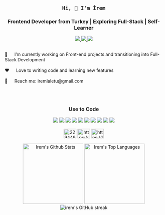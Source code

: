 <br />

<h3 align="center">
  <samp>Hi, 👋 I'm <b>İrem</b> </samp>
  <h3 align="center">Frontend Developer from Turkey | Exploring Full-Stack | Self-Learner</h3>
</h3>


<div align="center">
 <a href="https://iremlaletudev.vercel.app/" target="blank">
  <img src="https://img.shields.io/badge/Website-DC143C?style=for-the-badge&logo=medium&logoColor=white"/>
 </a>
 <a href="https://www.linkedin.com/in/iremlaletu" target="blank">
  <img src="https://img.shields.io/badge/LinkedIn-0077B5?style=for-the-badge&logo=linkedin&logoColor=white"/>
 </a>
 <a href="https://twitter.com/iremlaletu" target="blank">
  <img src="https://img.shields.io/badge/Twitter-1DA1F2?style=for-the-badge&logo=twitter&logoColor=white"/>
 </a>
<div>

<br/>

<p align="start">
 🔭 &emsp; I’m currently working on Front-end projects and transitioning into Full-Stack Development <br/><br/>
 ❤️ &emsp; Love to writing code and learning new features<br/><br/>
 📧 &emsp; Reach me: iremlaletu@gmail.com<br/><br/>
</p>

<br/>

<h3> Use to Code</h3>

<div>
  <img src="https://img.shields.io/badge/HTML5-E34F26?style=for-the-badge&logo=html5&logoColor=white"/>
  <img src="https://img.shields.io/badge/CSS3-1572B6?style=for-the-badge&logo=css3&logoColor=white"/>
  <img src="https://img.shields.io/badge/Bootstrap-563D7C?style=for-the-badge&logo=bootstrap&logoColor=white"/>
  <img src="https://img.shields.io/badge/Javascript-F0DB4F?style=for-the-badge&labelColor=black&logo=javascript&logoColor=F0DB4F"/>
  <img src="https://img.shields.io/badge/Typescript-007acc?style=for-the-badge&labelColor=black&logo=typescript&logoColor=007acc"/>
  <img src="https://img.shields.io/badge/-React-61DBFB?style=for-the-badge&labelColor=black&logo=react&logoColor=61DBFB"/>
  <img src="https://img.shields.io/badge/next.js-000000?style=for-the-badge&logo=nextdotjs&logoColor=white"/>
  <img src="https://img.shields.io/badge/Tailwind_CSS-092749?style=for-the-badge&logo=tailwindcss&logoColor=06B6D4&labelColor=000000"/>
  <img src="https://img.shields.io/badge/Visual_Studio-0078d7?style=for-the-badge&logo=visual%20studio&logoColor=white"/>
  <img src="https://img.shields.io/badge/Git-F05032?style=for-the-badge&logo=git&logoColor=white"/>
</div>

<br/>

<div text align ="center">
<a href="https://stackoverflow.com/users/22944904" target="blank"><img align="center" src="https://raw.githubusercontent.com/rahuldkjain/github-profile-readme-generator/master/src/images/icons/Social/stack-overflow.svg" alt="22944904" height="30" width="40" /></a>
<a href="https://www.hackerrank.com/profile/iremlaletu" target="blank"><img align="center" src="https://raw.githubusercontent.com/rahuldkjain/github-profile-readme-generator/master/src/images/icons/Social/hackerrank.svg" alt="https://www.hackerrank.com/profile/iremlaletu" height="30" width="40" /></a>
<a href="https://leetcode.com/iremlaletu/" target="blank"><img align="center" src="https://raw.githubusercontent.com/rahuldkjain/github-profile-readme-generator/master/src/images/icons/Social/leet-code.svg" alt="https://leetcode.com/iremlaletu/" height="30" width="40" /></a>
</div>

<br/>

<img alt="Irem's Github Stats" src="https://denvercoder1-github-readme-stats.vercel.app/api?username=iremlaletu&show_icons=true&count_private=true&theme=react&border_color=7F3FBF&bg_color=0D1117&title_color=F85D7F&icon_color=F8D866" height="192px"/>
<img alt="Irem's Top Languages" src="https://denvercoder1-github-readme-stats.vercel.app/api/top-langs/?username=iremlaletu&langs_count=8&layout=compact&theme=react&border_color=7F3FBF&bg_color=0D1117&title_color=F85D7F&icon_color=F8D866" height="192px"/>
<img src="https://github-readme-streak-stats.herokuapp.com/?user=iremlaletu&theme=radical&border=7F3FBF&background=0D1117" alt="irem's GitHub streak"/>
